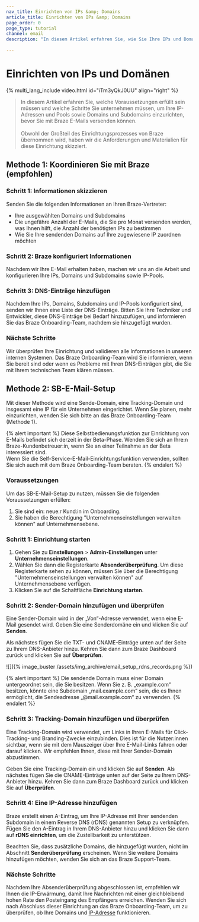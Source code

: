 ```yaml
---
nav_title: Einrichten von IPs &amp; Domains
article_title: Einrichten von IPs &amp; Domains
page_order: 0
page_type: tutorial
channel: email
description: "In diesem Artikel erfahren Sie, wie Sie Ihre IPs und Domains für den Versand von E-Mails über Braze einrichten."

---
```


# Einrichten von IPs und Domänen

{% multi_lang_include video.html id="iTm3yQkJ0UU" align="right"  %}

> In diesem Artikel erfahren Sie, welche Voraussetzungen erfüllt sein müssen und welche Schritte Sie unternehmen müssen, um Ihre IP-Adressen und Pools sowie Domains und Subdomains einzurichten, bevor Sie mit Braze E-Mails versenden können.<br><br>Obwohl der Großteil des Einrichtungsprozesses von Braze übernommen wird, haben wir die Anforderungen und Materialien für diese Einrichtung skizziert.

## Methode 1: Koordinieren Sie mit Braze (empfohlen)

### Schritt 1: Informationen skizzieren

Senden Sie die folgenden Informationen an Ihren Braze-Vertreter:

* Ihre ausgewählten Domains und Subdomains
* Die ungefähre Anzahl der E-Mails, die Sie pro Monat versenden werden, was Ihnen hilft, die Anzahl der benötigten IPs zu bestimmen
* Wie Sie Ihre sendenden Domains auf Ihre zugewiesene IP zuordnen möchten

### Schritt 2: Braze konfiguriert Informationen

Nachdem wir Ihre E-Mail erhalten haben, machen wir uns an die Arbeit und konfigurieren Ihre IPs, Domains und Subdomains sowie IP-Pools.

### Schritt 3: DNS-Einträge hinzufügen

Nachdem Ihre IPs, Domains, Subdomains und IP-Pools konfiguriert sind, senden wir Ihnen eine Liste der DNS-Einträge. Bitten Sie Ihre Techniker und Entwickler, diese DNS-Einträge bei Bedarf hinzuzufügen, und informieren Sie das Braze Onboarding-Team, nachdem sie hinzugefügt wurden.

### Nächste Schritte

Wir überprüfen Ihre Einrichtung und validieren alle Informationen in unseren internen Systemen. Das Braze Onboarding-Team wird Sie informieren, wenn Sie bereit sind oder wenn es Probleme mit Ihren DNS-Einträgen gibt, die Sie mit Ihrem technischen Team klären müssen.

## Methode 2: SB-E-Mail-Setup

Mit dieser Methode wird eine Sende-Domain, eine Tracking-Domain und insgesamt eine IP für ein Unternehmen eingerichtet. Wenn Sie planen, mehr einzurichten, wenden Sie sich bitte an das Braze Onboarding-Team (Methode 1).

{% alert important %}
Diese Selbstbedienungsfunktion zur Einrichtung von E-Mails befindet sich derzeit in der Beta-Phase. Wenden Sie sich an Ihre:n Braze-Kundenbetreuer:in, wenn Sie an einer Teilnahme an der Beta interessiert sind.<br>Wenn Sie die Self-Service-E-Mail-Einrichtungsfunktion verwenden, sollten Sie sich auch mit dem Braze Onboarding-Team beraten.
{% endalert %}

### Voraussetzungen

Um das SB-E-Mail-Setup zu nutzen, müssen Sie die folgenden Voraussetzungen erfüllen:

1. Sie sind ein: neue:r Kund:in im Onboarding.
2. Sie haben die Berechtigung "Unternehmenseinstellungen verwalten können" auf Unternehmensebene.

### Schritt 1: Einrichtung starten

1. Gehen Sie zu **Einstellungen** > **Admin-Einstellungen** unter **Unternehmenseinstellungen**. 
2. Wählen Sie dann die Registerkarte **Absenderüberprüfung**. Um diese Registerkarte sehen zu können, müssen Sie über die Berechtigung "Unternehmenseinstellungen verwalten können" auf Unternehmensebene verfügen.
3. Klicken Sie auf die Schaltfläche **Einrichtung starten**.

### Schritt 2: Sender-Domain hinzufügen und überprüfen

Eine Sender-Domain wird in der „Von“-Adresse verwendet, wenn eine E-Mail gesendet wird. Geben Sie eine Senderdomäne ein und klicken Sie auf **Senden**. 

Als nächstes fügen Sie die TXT- und CNAME-Einträge unten auf der Seite zu Ihrem DNS-Anbieter hinzu. Kehren Sie dann zum Braze Dashboard zurück und klicken Sie auf **Überprüfen**.

\![]({% image_buster /assets/img_archive/email_setup_rdns_records.png %})

{% alert important %}
Die sendende Domain muss einer Domain untergeordnet sein, die Sie besitzen. Wenn Sie z. B. „example.com“ besitzen, könnte eine Subdomain „mail.example.com“ sein, die es Ihnen ermöglicht, die Sendeadresse „@mail.example.com“ zu verwenden.
{% endalert %}

### Schritt 3: Tracking-Domain hinzufügen und überprüfen

Eine Tracking-Domain wird verwendet, um Links in Ihren E-Mails für Click-Tracking- und Branding-Zwecke einzubinden. Dies ist für die Nutzer:innen sichtbar, wenn sie mit dem Mauszeiger über Ihre E-Mail-Links fahren oder darauf klicken. Wir empfehlen Ihnen, diese mit Ihrer Sender-Domain abzustimmen.

Geben Sie eine Tracking-Domain ein und klicken Sie auf **Senden**. Als nächstes fügen Sie die CNAME-Einträge unten auf der Seite zu Ihrem DNS-Anbieter hinzu. Kehren Sie dann zum Braze Dashboard zurück und klicken Sie auf **Überprüfen**.

### Schritt 4: Eine IP-Adresse hinzufügen

Braze erstellt einen A-Eintrag, um Ihre IP-Adresse mit Ihrer sendenden Subdomain in einem Reverse DNS (rDNS) genannten Setup zu verknüpfen. Fügen Sie den A-Eintrag in Ihrem DNS-Anbieter hinzu und klicken Sie dann auf **rDNS einrichten**, um die Zustellbarkeit zu unterstützen.

Beachten Sie, dass zusätzliche Domains, die hinzugefügt wurden, nicht im Abschnitt **Senderüberprüfung** erscheinen. Wenn Sie weitere Domains hinzufügen möchten, wenden Sie sich an das Braze Support-Team.

### Nächste Schritte

Nachdem Ihre Absenderüberprüfung abgeschlossen ist, empfehlen wir Ihnen die IP-Erwärmung, damit Ihre Nachrichten mit einer gleichbleibend hohen Rate den Posteingang des Empfängers erreichen. Wenden Sie sich nach Abschluss dieser Einrichtung an das Braze Onboarding-Team, um zu überprüfen, ob Ihre Domains und [IP-Adresse]({{site.baseurl}}/user_guide/message_building_by_channel/email/email_setup/ip_warming/) funktionieren.

